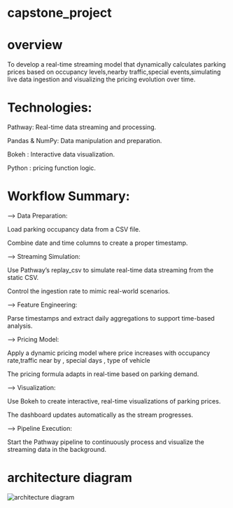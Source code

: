 # capstone_project         

# overview

To develop a real-time streaming model that dynamically calculates parking prices based on occupancy levels,nearby traffic,special events,simulating live data ingestion and visualizing the pricing evolution over time.

# Technologies:

Pathway: Real-time data streaming and processing.

Pandas & NumPy: Data manipulation and preparation.

Bokeh : Interactive data visualization.

Python :  pricing function logic.


# Workflow Summary:
--> Data Preparation:

Load parking occupancy data from a CSV file.

Combine date and time columns to create a proper timestamp.

--> Streaming Simulation:

Use Pathway’s replay_csv to simulate real-time data streaming from the static CSV.

Control the ingestion rate to mimic real-world scenarios.

--> Feature Engineering:

Parse timestamps and extract daily aggregations to support time-based analysis.

--> Pricing Model:

Apply a  dynamic pricing model where price increases with occupancy rate,traffic near by , special days , type of vehicle

The pricing formula adapts in real-time based on parking demand.

--> Visualization:

Use Bokeh  to create interactive, real-time visualizations of parking prices.

The dashboard updates automatically as the stream progresses.

--> Pipeline Execution:

Start the Pathway pipeline to continuously process and visualize the streaming data in the background.


# architecture diagram 

![architecture diagram](https://github.com/user-attachments/assets/b9d8bffc-8bab-4fbc-acb2-d0396eac2301)















               
               
